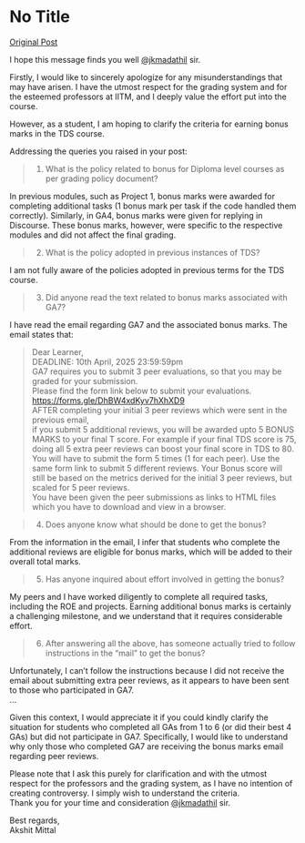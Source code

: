# No Title

[Original Post](https://discourse.onlinedegree.iitm.ac.in/t/172246/27)

<p>I hope this message finds you well <a class="mention" href="/u/jkmadathil">@jkmadathil</a> sir.</p>
<p>Firstly, I would like to sincerely apologize for any misunderstandings that may have arisen. I have the utmost respect for the grading system and for the esteemed professors at IITM, and I deeply value the effort put into the course.</p>
<p>However, as a student, I am hoping to clarify the criteria for earning bonus marks in the TDS course.</p>
<p>Addressing the queries you raised in your post:</p>
<blockquote>
<ol>
<li>What is the policy related to bonus for Diploma level courses as per grading policy document?</li>
</ol>
</blockquote>
<p>In previous modules, such as Project 1, bonus marks were awarded for completing additional tasks (1 bonus mark per task if the code handled them correctly). Similarly, in GA4, bonus marks were given for replying in Discourse. These bonus marks, however, were specific to the respective modules and did not affect the final grading.</p>
<blockquote>
<ol start="2">
<li>What is the policy adopted in previous instances of TDS?</li>
</ol>
</blockquote>
<p>I am not fully aware of the policies adopted in previous terms for the TDS course.</p>
<blockquote>
<ol start="3">
<li>Did anyone read the text related to bonus marks associated with GA7?</li>
</ol>
</blockquote>
<p>I have read the email regarding GA7 and the associated bonus marks. The email states that:</p>
<blockquote>
<p>Dear Learner,<br>
DEADLINE: 10th April, 2025 23:59:59pm<br>
GA7 requires you to submit 3 peer evaluations, so that you may be graded for your submission.<br>
Please find the form link below to submit your evaluations.<br>
<a href="https://forms.gle/DhBW4xdKyv7hXhXD9" rel="noopener nofollow ugc">https://forms.gle/DhBW4xdKyv7hXhXD9</a><br>
AFTER completing your initial 3 peer reviews which were sent in the previous email,<br>
if you submit 5 additional reviews, you will be awarded upto 5 BONUS MARKS to your final T score. For example if your final TDS score is 75, doing all 5 extra peer reviews can boost your final score in TDS to 80.<br>
You will have to submit the form 5 times (1 for each peer). Use the same form link to submit 5 different reviews. Your Bonus score will still be based on the metrics derived for the initial 3 peer reviews, but scaled for 5 peer reviews.<br>
You have been given the peer submissions as links to HTML files which you have to download and view in a browser.</p>
</blockquote>
<blockquote>
<ol start="4">
<li>Does anyone know what should be done to get the bonus?</li>
</ol>
</blockquote>
<p>From the information in the email, I infer that students who complete the additional reviews are eligible for bonus marks, which will be added to their overall total marks.</p>
<blockquote>
<ol start="5">
<li>Has anyone inquired about effort involved in getting the bonus?</li>
</ol>
</blockquote>
<p>My peers and I have worked diligently to complete all required tasks, including the ROE and projects. Earning additional bonus marks is certainly a challenging milestone, and we understand that it requires considerable effort.</p>
<blockquote>
<ol start="6">
<li>After answering all the above, has someone actually tried to follow instructions in the “mail” to get the bonus?</li>
</ol>
</blockquote>
<p>Unfortunately, I can’t follow the instructions because I did not receive the email about submitting extra peer reviews, as it appears to have been sent to those who participated in GA7.<br>
…</p>
<p>Given this context, I would appreciate it if you could kindly clarify the situation for students who completed all GAs from 1 to 6 (or did their best 4 GAs) but did not participate in GA7. Specifically, I would like to understand why only those who completed GA7 are receiving the bonus marks email regarding peer reviews.</p>
<p>Please note that I ask this purely for clarification and with the utmost respect for the professors and the grading system, as I have no intention of creating controversy. I simply wish to understand the criteria.<br>
Thank you for your time and consideration <a class="mention" href="/u/jkmadathil">@jkmadathil</a> sir.</p>
<p>Best regards,<br>
Akshit Mittal</p>